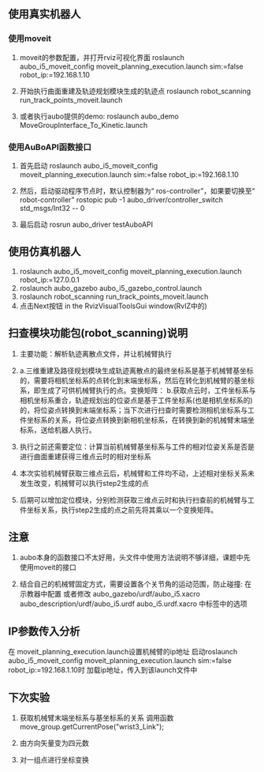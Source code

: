 ## 使用真实机器人
### 使用moveit
1. moveit的参数配置，并打开rviz可视化界面
    roslaunch aubo_i5_moveit_config moveit_planning_execution.launch sim:=false robot_ip:=192.168.1.10

2. 开始执行曲面重建及轨迹规划模块生成的轨迹点
    roslaunch robot_scanning run_track_points_moveit.launch

3. 或者执行aubo提供的demo:
    roslaunch aubo_demo MoveGroupInterface_To_Kinetic.launch

### 使用AuBoAPI函数接口
1. 首先启动
   roslaunch aubo_i5_moveit_config moveit_planning_execution.launch sim:=false robot_ip:=192.168.1.10

2. 然后，启动驱动程序节点时，默认控制器为“ ros-controller”，如果要切换至“ robot-controller”
   rostopic pub -1 aubo_driver/controller_switch std_msgs/Int32 -- 0 

3. 最后启动
   rosrun aubo_driver testAuboAPI


## 使用仿真机器人
1. roslaunch aubo_i5_moveit_config moveit_planning_execution.launch robot_ip:=127.0.0.1  
2. roslaunch aubo_gazebo aubo_i5_gazebo_control.launch
3. roslaunch robot_scanning run_track_points_moveit.launch
4. 点击Next按钮 in the RvizVisualToolsGui window(RvIZ中的)


## 扫查模块功能包(robot_scanning)说明 
1. 主要功能：解析轨迹离散点文件，并让机械臂执行
2. a.三维重建及路径规划模块生成轨迹离散点的最终坐标系是基于机械臂基坐标的，需要将相机坐标系的点转化到末端坐标系，然后在转化到机械臂的基坐标系，即生成了可供机械臂执行的点。变换矩阵：
    b.获取点云时，工件坐标系与相机坐标系重合，轨迹规划出的位姿点是基于工件坐标系(也是相机坐标系的)的，将位姿点转换到末端坐标系；当下次进行扫查时需要检测相机坐标系与工件坐标系的关系，将位姿点转换到新相机坐标系，在转换到新的机械臂末端坐标系，送给机器人执行。




3. 执行之前还需要定位：计算当前机械臂基坐标系与工件的相对位姿关系是否是进行曲面重建获得三维点云时的相对坐标系
4. 本次实验机械臂获取三维点云后，机械臂和工件均不动，上述相对坐标关系未发生改变，机械臂可以执行step2生成的点
5. 后期可以增加定位模块，分别检测获取三维点云时和执行扫查前的机械臂与工件坐标关系，执行step2生成的点之前先将其乘以一个变换矩阵。


## 注意
1. aubo本身的函数接口不太好用，头文件中使用方法说明不够详细，课题中先使用moveit的接口

2. 结合自己的机械臂固定方式，需要设置各个关节角的运动范围，防止碰撞:
    在示教器中配置
    或者修改 aubo_gazebo/urdf/aubo_i5.xacro
            aubo_description/urdf/aubo_i5.urdf 
            aubo_i5.urdf.xacro   中<joint>标签中的<limit>选项



## IP参数传入分析
在 moveit_planning_execution.launch设置机械臂的ip地址
启动roslaunch aubo_i5_moveit_config moveit_planning_execution.launch sim:=false robot_ip:=192.168.1.10时
加载ip地址，传入到该launch文件中
 <!-- publish the robot state (tf transforms) -->
  <node name="aubo_driver" pkg="aubo_driver" type="aubo_driver" >
  <param name="/server_host" type="str" value="$(arg robot_ip)"/>
  <!--<param name="/server_host" value="127.0.0.1"/> -->
  </node>

## 下次实验
1. 获取机械臂末端坐标系与基坐标系的关系
    调用函数move_group.getCurrentPose("wrist3_Link");

2. 由方向矢量变为四元数

3. 对一组点进行坐标变换





